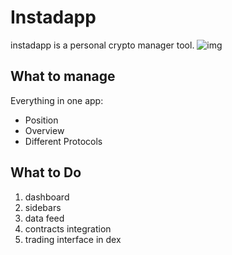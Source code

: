 # Instadapp 

instadapp is a personal crypto manager tool.
![img](https://raw.githubusercontent.com/qdriven/qaops-assets/master/images20210331231019.png)

## What to manage
Everything in one app:

- Position
- Overview
- Different Protocols


## What to Do

1. dashboard
2. sidebars
3. data feed
4. contracts integration
5. trading interface in dex